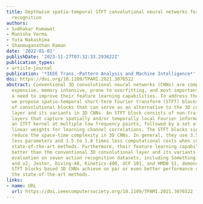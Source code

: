 ```yaml
---
title: Depthwise spatio-temporal STFT convolutional neural networks for human action
  recognition
authors:
- Sudhakar Kumawat
- Manisha Verma
- Yuta Nakashima
- Shanmuganathan Raman
date: '2022-01-01'
publishDate: '2023-11-27T07:32:33.293622Z'
publication_types:
- article-journal
publication: '*IEEE Trans.~Pattern Analysis and Machine Intelligence*'
doi: https://doi.org/10.1109/TPAMI.2021.3076522
abstract: Conventional 3D convolutional neural networks (CNNs) are computationally
  expensive, memory intensive, prone to overfitting, and most importantly, there is
  a need to improve their feature learning capabilities. To address these issues,
  we propose spatio-temporal short-term Fourier transform (STFT) blocks, a new class
  of convolutional blocks that can serve as an alternative to the 3D convolutional
  layer and its variants in 3D CNNs. An STFT block consists of non-trainable convolution
  layers that capture spatially and/or temporally local Fourier information using
  an STFT kernel at multiple low frequency points, followed by a set of trainable
  linear weights for learning channel correlations. The STFT blocks significantly
  reduce the space-time complexity in 3D CNNs. In general, they use 3.5 to 4.5 times
  less parameters and 1.5 to 1.8 times less computational costs when compared to the
  state-of-the-art methods. Furthermore, their feature learning capabilities are significantly
  better than the conventional 3D convolutional layer and its variants. Our extensive
  evaluation on seven action recognition datasets, including Something-Something v1
  and v2, Jester, Diving-48, Kinetics-400, UCF 101, and HMDB 51, demonstrate that
  STFT blocks based 3D CNNs achieve on par or even better performance compared to
  the state-of-the-art methods.
links:
- name: URL
  url: https://doi.ieeecomputersociety.org/10.1109/TPAMI.2021.3076522
---
```

